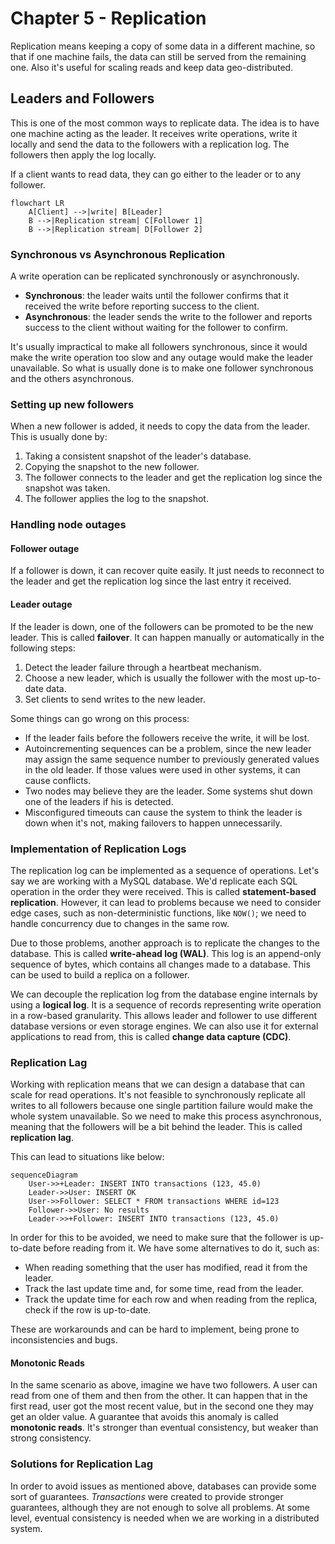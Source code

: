 # Chapter 5 - Replication

Replication means keeping a copy of some data in a different machine, so that if one machine fails, the data can still 
be served from the remaining one. Also it's useful for scaling reads and keep data geo-distributed.

## Leaders and Followers

This is one of the most common ways to replicate data. The idea is to have one machine acting as the leader. It
receives write operations, write it locally and send the data to the followers with a replication log. The followers
then apply the log locally.

If a client wants to read data, they can go either to the leader or to any follower.

```mermaid
flowchart LR
    A[Client] -->|write| B[Leader]
    B -->|Replication stream| C[Follower 1]
    B -->|Replication stream| D[Follower 2]
```

### Synchronous vs Asynchronous Replication

A write operation can be replicated synchronously or asynchronously.
- **Synchronous**: the leader waits until the follower confirms that it received the write before reporting success 
to the client.
- **Asynchronous**: the leader sends the write to the follower and reports success to the client without waiting for
the follower to confirm.

It's usually impractical to make all followers synchronous, since it would make the write operation too slow and any
outage would make the leader unavailable. So what is usually done is to make one follower synchronous and the others
asynchronous.

### Setting up new followers

When a new follower is added, it needs to copy the data from the leader. This is usually done by:
1. Taking a consistent snapshot of the leader's database.
2. Copying the snapshot to the new follower.
3. The follower connects to the leader and get the replication log since the snapshot was taken.
4. The follower applies the log to the snapshot.

### Handling node outages

#### Follower outage

If a follower is down, it can recover quite easily. It just needs to reconnect to the leader and get the replication
log since the last entry it received.

#### Leader outage

If the leader is down, one of the followers can be promoted to be the new leader. This is called **failover**. It can
happen manually or automatically in the following steps:
1. Detect the leader failure through a heartbeat mechanism.
2. Choose a new leader, which is usually the follower with the most up-to-date data.
3. Set clients to send writes to the new leader.

Some things can go wrong on this process:
- If the leader fails before the followers receive the write, it will be lost.
- Autoincrementing sequences can be a problem, since the new leader may assign the same sequence number to previously
generated values in the old leader. If those values were used in other systems, it can cause conflicts.
- Two nodes may believe they are the leader. Some systems shut down one of the leaders if his is detected.
- Misconfigured timeouts can cause the system to think the leader is down when it's not, making failovers to happen
unnecessarily.

### Implementation of Replication Logs

The replication log can be implemented as a sequence of operations. Let's say we are working with a MySQL database. We'd
replicate each SQL operation in the order they were received. This is called **statement-based replication**. However, 
it can lead to problems because we need to consider edge cases, such as non-deterministic functions, like `NOW()`; we 
need to handle concurrency due to changes in the same row.

Due to those problems, another approach is to replicate the changes to the database. This is called **write-ahead log
(WAL)**. This log is an append-only sequence of bytes, which contains all changes made to a database. This can be used
to build a replica on a follower.

We can decouple the replication log from the database engine internals by using a **logical log**. It is a sequence of
records representing write operation in a row-based granularity. This allows leader and follower to use different
database versions or even storage engines. We can also use it for external applications to read from, this is
called **change data capture (CDC)**.

### Replication Lag

Working with replication means that we can design a database that can scale for read operations. It's not feasible to
synchronously replicate all writes to all followers because one single partition failure would make the whole system
unavailable. So we need to make this process asynchronous, meaning that the followers will be a bit behind the leader.
This is called **replication lag**.

This can lead to situations like below:

```mermaid
sequenceDiagram
    User->>+Leader: INSERT INTO transactions (123, 45.0)
    Leader->>User: INSERT OK
    User->>Follower: SELECT * FROM transactions WHERE id=123
    Follower->>User: No results
    Leader->>+Follower: INSERT INTO transactions (123, 45.0)
```

In order for this to be avoided, we need to make sure that the follower is up-to-date before reading from it. We have 
some alternatives to do it, such as:
- When reading something that the user has modified, read it from the leader.
- Track the last update time and, for some time, read from the leader.
- Track the update time for each row and when reading from the replica, check if the row is up-to-date.

These are workarounds and can be hard to implement, being prone to inconsistencies and bugs.

#### Monotonic Reads

In the same scenario as above, imagine we have two followers. A user can read from one of them and then from the other.
It can happen that in the first read, user got the most recent value, but in the second one they may get an older value.
A guarantee that avoids this anomaly is called **monotonic reads**. It's stronger than eventual consistency, but weaker
than strong consistency.

### Solutions for Replication Lag

In order to avoid issues as mentioned above, databases can provide some sort of guarantees. _Transactions_ were created
to provide stronger guarantees, although they are not enough to solve all problems. At some level, eventual consistency
is needed when we are working in a distributed system.